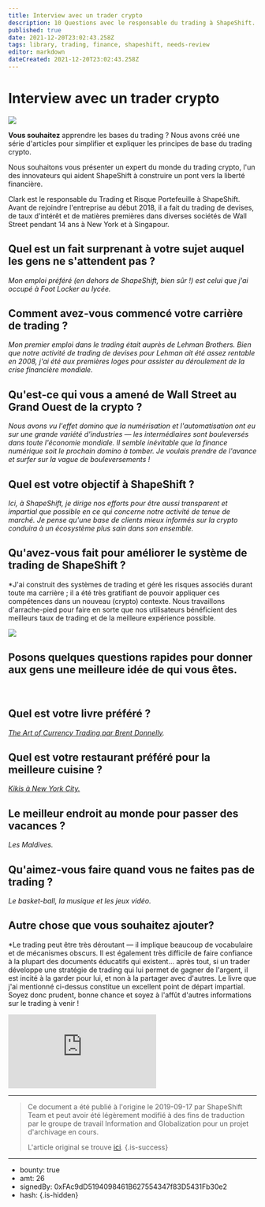 ```yaml
---
title: Interview avec un trader crypto
description: 10 Questions avec le responsable du trading à ShapeShift.
published: true
date: 2021-12-20T23:02:43.258Z
tags: library, trading, finance, shapeshift, needs-review
editor: markdown
dateCreated: 2021-12-20T23:02:43.258Z
---
```


# Interview avec un trader crypto

![](https://assets.website-files.com/5e9a09610b7dce71f87f7f17/5e9f556c27aa0f8ecda4f065_1_fX_WmGwl45iZ2yCZgilQ7A.png)

**Vous souhaitez** apprendre les bases du trading ? Nous avons créé une série d'articles pour simplifier et expliquer les principes de base du trading crypto.

Nous souhaitons vous présenter un expert du monde du trading crypto, l'un des innovateurs qui aident ShapeShift à construire un pont vers la liberté financière.

Clark est le responsable du Trading et Risque Portefeuille à ShapeShift. Avant de rejoindre l'entreprise au début 2018, il a fait du trading de devises, de taux d'intérêt et de matières premières dans diverses sociétés de Wall Street pendant 14 ans à New York et à Singapour.

## **Quel est un fait surprenant à votre sujet auquel les gens ne s'attendent pas ?**

*Mon emploi préféré (en dehors de ShapeShift, bien sûr !) est celui que j'ai occupé à Foot Locker au lycée.*

## Comment avez-vous commencé votre carrière de trading ?

*Mon premier emploi dans le trading était auprès de Lehman Brothers. Bien que notre activité de trading de devises pour Lehman ait été assez rentable en 2008, j'ai été aux premières loges pour assister au déroulement de la crise financière mondiale.*

## **Qu'est-ce qui vous a amené de Wall Street au Grand Ouest de la crypto ?**

*Nous avons vu l'effet domino que la numérisation et l'automatisation ont eu sur une grande variété d'industries — les intermédiaires sont bouleversés dans toute l'économie mondiale. Il semble inévitable que la finance numérique soit le prochain domino à tomber. Je voulais prendre de l'avance et surfer sur la vague de bouleversements !*

## Quel est votre objectif à ShapeShift ?

*Ici, à ShapeShift, je dirige nos efforts pour être aussi transparent et impartial que possible en ce qui concerne notre activité de tenue de marché. Je pense qu'une base de clients mieux informés sur la crypto conduira à un écosystème plus sain dans son ensemble.*

## **Qu'avez-vous fait pour améliorer le système de trading de ShapeShift ?**

*J'ai construit des systèmes de trading et géré les risques associés durant toute ma carrière ; il a été très gratifiant de pouvoir appliquer ces compétences dans un nouveau (crypto) contexte. Nous travaillons d'arrache-pied pour faire en sorte que nos utilisateurs bénéficient des meilleurs taux de trading et de la meilleure expérience possible.

![](https://assets.website-files.com/max/2100/1*UDDSVEk79XI6mfpZoiXUQg.gif)

## Posons quelques questions rapides pour donner aux gens une meilleure idée de qui vous êtes.

<br/>

## Quel est votre livre préféré ?

[*The Art of Currency Trading par Brent Donnelly*](https://www.goodreads.com/book/show/43210755-the-art-of-currency-trading)*.*<br/>

## Quel est votre restaurant préféré pour la meilleure cuisine ?

[*Kikis à New York City.*](http://nymag.com/listings/restaurant/kikis/)<br/>

## Le meilleur endroit au monde pour passer des vacances ?

*Les Maldives.*

## Qu'aimez-vous faire quand vous ne faites pas de trading ?

*Le basket-ball, la musique et les jeux vidéo.*

## **Autre chose que vous souhaitez ajouter?**

*Le trading peut être très déroutant — il implique beaucoup de vocabulaire et de mécanismes obscurs. Il est également très difficile de faire confiance à la plupart des documents éducatifs qui existent... après tout, si un trader développe une stratégie de trading qui lui permet de gagner de l'argent, il est incité à la garder pour lui, et non à la partager avec d'autres. Le livre que j'ai mentionné ci-dessus constitue un excellent point de départ impartial. Soyez donc prudent, bonne chance et soyez à l'affût d'autres informations sur le trading à venir !

<iframe allowfullscreen="" frameborder="0" scrolling="auto" src="https://cdn.embedly.com/widgets/media.html?src=https%3A%2F%2Fwww.youtube.com%2Fembed%2FKNFvZjll-xg%3Ffeature%3Doembed&amp;url=http%3A%2F%2Fwww.youtube.com%2Fwatch%3Fv%3DKNFvZjll-xg&amp;image=https%3A%2F%2Fi.ytimg.com%2Fvi%2FKNFvZjll-xg%2Fhqdefault.jpg&amp;key=a19fcc184b9711e1b4764040d3dc5c07&amp;type=text%2Fhtml&amp;schema=youtube"></iframe>

---

> Ce document a été publié à l'origine le 2019-09-17 par ShapeShift Team et peut avoir été légèrement modifié à des fins de traduction par le groupe de travail Information and Globalization pour un projet d'archivage en cours.
>
> L'article original se trouve [ici](https://shapeshift.com/library/interview-with-a-crypto-trader).
{.is-success}

---

- bounty: true
- amt: 26
- signedBy: 0xFAc9dD5194098461B627554347f83D5431Fb30e2
- hash: 
{.is-hidden}